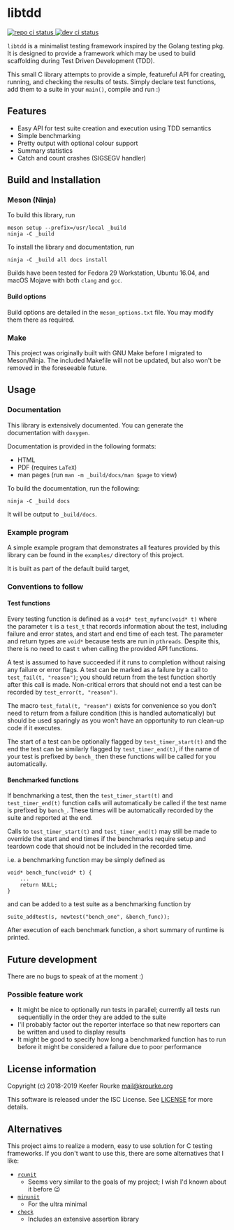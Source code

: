 libtdd
======

[![repo ci status](https://img.shields.io/travis/keeferrourke/libtdd.svg)
![dev ci status](https://img.shields.io/travis/com/keeferrourke/libtdd/development.svg?label=build%20%28dev%29)](https://travis-ci.com/keeferrourke/libtdd)

`libtdd` is a minimalist testing framework inspired by the Golang
testing pkg. It is designed to provide a framework which may be used to
build scaffolding during Test Driven Development (TDD).

This small C library attempts to provide a simple, featureful API for
creating, running, and checking the results of tests.  Simply declare
test functions, add them to a suite in your `main()`, compile and run :)


Features
--------

 * Easy API for test suite creation and execution using TDD semantics
 * Simple benchmarking
 * Pretty output with optional colour support
 * Summary statistics
 * Catch and count crashes (SIGSEGV handler)


Build and Installation
----------------------

### Meson (Ninja)

To build this library, run

    meson setup --prefix=/usr/local _build
    ninja -C _build

To install the library and documentation, run

    ninja -C _build all docs install

Builds have been tested for Fedora 29 Workstation, Ubuntu 16.04, and
macOS Mojave with both `clang` and `gcc`.

#### Build options

Build options are detailed in the `meson_options.txt` file.
You may modify them there as required.

### Make

This project was originally built with GNU Make before I migrated to
Meson/Ninja. The included Makefile will not be updated, but also won't
be removed in the foreseeable future.


Usage
-----

### Documentation

This library is extensively documented. You can generate the
documentation with `doxygen`.

Documentation is provided in the following formats:

 - HTML
 - PDF (requires `LaTeX`)
 - man pages (run `man -m _build/docs/man $page` to view)

To build the documentation, run the following:

    ninja -C _build docs

It will be output to `_build/docs`.

### Example program

A simple example program that demonstrates all features provided by this
library can be found in the `examples/` directory of this project.

It is built as part of the default build target,

### Conventions to follow

#### Test functions

Every testing function is defined as a `void* test_myfunc(void* t)`
where the parameter `t` is a `test_t` that records information about
the test, including failure and error states, and start and end time
of each test. The parameter and return types are `void*` because tests
are run in `pthreads`. Despite this, there is no need to cast `t` when
calling the provided API functions.

A test is assumed to have succeeded if it runs to completion without
raising any failure or error flags. A test can be marked as a failure
by a call to `test_fail(t, "reason")`; you should return from the test
function shortly after this call is made. Non-critical errors that
should not end a test can be recorded by `test_error(t, "reason")`.

The macro `test_fatal(t, "reason")` exists for convenience so you don't
need to return from a failure condition (this is handled automatically)
but should be used sparingly as you won't have an opportunity to run
clean-up code if it executes.

The start of a test can be optionally flagged by `test_timer_start(t)`
and the end the test can be similarly flagged by `test_timer_end(t)`,
if the name of your test is prefixed by `bench_` then these functions
will be called for you automatically.

#### Benchmarked functions

If benchmarking a test, then the `test_timer_start(t)` and
`test_timer_end(t)` function calls will automatically be called if
the test name is prefixed by `bench_`. These times will be automatically
recorded by the suite and reported at the end.

Calls to `test_timer_start(t)` and `test_timer_end(t)` may still be made
to override the start and end times if the benchmarks require setup and
teardown code that should not be included in the recorded time.

i.e. a benchmarking function may be simply defined as

    void* bench_func(void* t) {
        ...
        return NULL;
    }

and can be added to a test suite as a benchmarking function by

    suite_addtest(s, newtest("bench_one", &bench_func));

After execution of each benchmark function, a short summary of runtime
is printed.


Future development
------------------

There are no bugs to speak of at the moment :)

### Possible feature work

 * It might be nice to optionally run tests in parallel; currently all
   tests run sequentially in the order they are added to the suite
 * I'll probably factor out the reporter interface so that new reporters
   can be written and used to display results
 * It might be good to specify how long a benchmarked function has to
   run before it might be considered a failure due to poor performance


License information
-------------------

Copyright (c) 2018-2019 Keefer Rourke <mail@krourke.org>

This software is released under the ISC License. See [LICENSE](LICENSE)
for more details.


Alternatives
------------

This project aims to realize a modern, easy to use solution for C
testing frameworks. If you don't want to use this, there are some
alternatives that I like:

 - [`rcunit`](https://github.com/jecklgamis/rcunit)
    + Seems very similar to the goals of my project;
      I wish I'd known about it before :wink:
 - [`minunit`](http://www.jera.com/techinfo/jtns/jtn002.html)
    + For the ultra minimal
 - [`check`](https://libcheck.github.io/check/)
    + Includes an extensive assertion library
